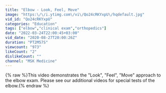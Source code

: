 ```yaml
---
title: "Elbow - Look, Feel, Move"
image: "https:\/\/i.ytimg.com\/vi\/Qo24cRKYxpU\/hqdefault.jpg"
vid_id: "Qo24cRKYxpU"
categories: "Education"
tags: ["elbow","clinical exam","orthopedics"]
date: "2022-03-24T22:00:45+03:00"
vid_date: "2020-08-27T20:00:26Z"
duration: "PT2M57S"
viewcount: "973"
likeCount: "2"
dislikeCount: ""
channel: "MSK Medicine"
---
```

{% raw %}This video demonstrates the &quot;Look&quot;, &quot;Feel&quot;, &quot;Move&quot; approach to the elbow exam.  Please see our additional videos for special tests of the elbow.{% endraw %}
